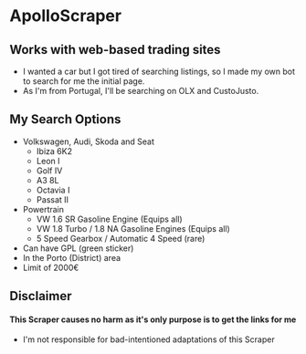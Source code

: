 # ApolloScraper

## Works with web-based trading sites
* I wanted a car but I got tired of searching listings, so I made my own bot to search for me the initial page.
* As I'm from Portugal, I'll be searching on OLX and CustoJusto.

## My Search Options
* Volkswagen, Audi, Skoda and Seat
  * Ibiza 6K2
  * Leon I
  * Golf IV
  * A3 8L
  * Octavia I
  * Passat II
* Powertrain
  * VW 1.6 SR Gasoline Engine (Equips all)
  * VW 1.8 Turbo / 1.8 NA Gasoline Engines (Equips all)
  * 5 Speed Gearbox / Automatic 4 Speed (rare)
* Can have GPL (green sticker)
* In the Porto (District) area
* Limit of 2000€

## Disclaimer
#### This Scraper causes no harm as it's only purpose is to get the links for me
* I'm not responsible for bad-intentioned adaptations of this Scraper
